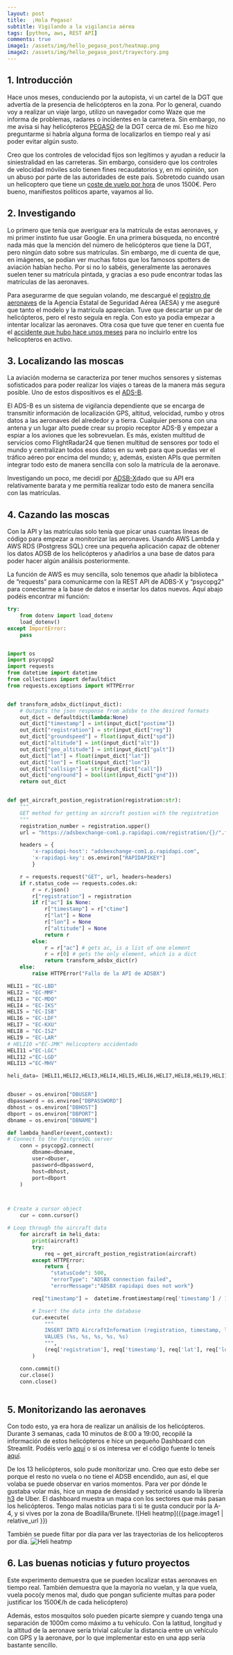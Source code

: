 ```yaml
---
layout: post
title:  ¡Hola Pegaso!
subtitle: Vigilando a la vigilancia aérea
tags: [python, aws, REST API]
comments: true
image1: /assets/img/hello_pegaso_post/heatmap.png
image2: /assets/img/hello_pegaso_post/trayectory.png
---
```

## 1. Introducción
Hace unos meses, conduciendo por la autopista, vi un cartel de la DGT que advertía de la presencia de helicópteros en la zona. Por lo general, cuando voy a realizar un viaje largo, utilizo un navegador como Waze que me informa de problemas, radares o incidentes en la carretera. Sin embargo, no me avisa si hay helicópteros [PEGASO](https://www.xataka.com/movilidad/casi-indetectable-supercamara-mx15-asi-funcionan-helicopteros-pegasus-dgt) de la DGT cerca de mí. Eso me hizo preguntarme si habría alguna forma de localizarlos en tiempo real y así poder evitar algún susto.

Creo que los controles de velocidad fijos son legítimos y ayudan a reducir la siniestralidad en las carreteras. Sin embargo, considero que los controles de velocidad móviles solo tienen fines recaudatorios y, en mi opinión, son un abuso por parte de las autoridades de este país. Sobretodo cuando usan un helicoptero que tiene un [coste de vuelo por hora](https://www.autobild.es/noticias/exclusiva-calculan-cuanto-gasta-dgt-cada-ano-helicopteros-pegasus-277887) de unos 1500€.  Pero bueno, manifiestos políticos aparte, vayamos al lio.


## 2. Investigando
Lo primero que tenía que averiguar era la matrícula de estas aeronaves, y mi primer instinto fue usar Google. En una primera búsqueda, no encontré nada más que la mención del número de helicópteros que tiene la DGT, pero ningún dato sobre sus matrículas. Sin embargo, me di cuenta de que, en imágenes, se podían ver muchas fotos que los famosos spotters de aviación habían hecho. Por si no lo sabéis, generalmente las aeronaves suelen tener su matrícula pintada, y gracias a eso pude encontrar todas las matrículas de las aeronaves.

Para asegurarme de que seguían volando, me descargué el [registro de aeronaves](https://www.seguridadaerea.gob.es/sites/default/files/aeronaves_inscritas.pdf) de la Agencia Estatal de Seguridad Aérea (AESA) y me aseguré que tanto el modelo y la matrícula aparecían. Tuve que descartar un par de helicópteros, pero el resto seguía en regla. Con esto ya podía empezar a intentar localizar las aeronaves. Otra cosa que tuve que tener en cuenta fue el [accidente que hubo hace unos meses](https://www.elmundo.es/madrid/2023/03/05/6404e60de4d4d8285b8b45a5.html) para no incluirlo entre los helicopteros en activo. 

## 3. Localizando las moscas
La aviación moderna se caracteriza por tener muchos sensores y sistemas sofisticados para poder realizar los viajes o tareas de la manera más segura posible. Uno de estos dispositivos es el [ADS-B](https://es.wikipedia.org/wiki/Sistema_de_Vigilancia_Dependiente_Autom%C3%A1tica).

El ADS-B es un sistema de vigilancia dependiente que se encarga de transmitir información de localización GPS, altitud, velocidad, rumbo y otros datos a las aeronaves del alrededor y a tierra. Cualquier persona con una antena y un lugar alto puede crear su propio receptor ADS-B y empezar a espiar a los aviones que les sobrevuelan. Es más, existen multitud de servicios como FlightRadar24 que tienen multitud de sensores por todo el mundo y centralizan todos esos datos en su web para que puedas ver el tráfico aéreo por encima del mundo; y, además, existen APIs que permiten integrar todo esto de manera sencilla con solo la matrícula de la aeronave.

Investigando un poco, me decidí por [ADSB-X](https://es.wikipedia.org/wiki/Sistema_de_Vigilancia_Dependiente_Autom%C3%A1tica)dado que su API era relativamente barata y me permitía realizar todo esto de manera sencilla con las matrículas.

## 4. Cazando las moscas
Con la API y las matrículas solo tenía que picar unas cuantas líneas de código para empezar a monitorizar las aeronaves. Usando AWS Lambda y AWS RDS (Postgress SQL) cree una pequeña aplicación capaz de obtener los datos ADSB de los helicópteros y añadirlos a una base de datos para poder hacer algún análisis posteriormente.

La función de AWS es muy sencilla, solo tenemos que añadir la biblioteca de “requests” para comunicarme con la REST API de ADBS-X y “psycopg2” para conectarme a la base de datos e insertar los datos nuevos. Aquí abajo podéis encontrar mi función:
```python
try:
    from dotenv import load_dotenv
    load_dotenv()
except ImportError:
    pass


import os
import psycopg2
import requests
from datetime import datetime
from collections import defaultdict
from requests.exceptions import HTTPError


def transform_adsbx_dict(input_dict):
    # Outputs the json response from adsbx to the desired formats
    out_dict = defaultdict(lambda:None)
    out_dict["timestamp"] = int(input_dict["postime"])
    out_dict["registration"] = str(input_dict["reg"])
    out_dict["groundspeed"] = float(input_dict["spd"])
    out_dict["altitude"] = int(input_dict["alt"])
    out_dict["geo_altitude"] = int(input_dict["galt"])
    out_dict["lat"] = float(input_dict["lat"])
    out_dict["lon"] = float(input_dict["lon"])
    out_dict["callsign"] = str(input_dict["call"])
    out_dict["onground"] = bool(int(input_dict["gnd"]))
    return out_dict


def get_aircraft_postion_registration(registration:str):
    """
    GET method for getting an aircraft postion with the registration  
    """
    registration_number = registration.upper()
    url = "https://adsbexchange-com1.p.rapidapi.com/registration/{}/".format(registration)

    headers = {
        'x-rapidapi-host': "adsbexchange-com1.p.rapidapi.com",
        'x-rapidapi-key': os.environ["RAPIDAPIKEY"]
        }

    r = requests.request("GET", url, headers=headers)
    if r.status_code == requests.codes.ok:
        r = r.json()
        r["registration"] = registration
        if r["ac"] is None:
            r["timestamp"] = r["ctime"]
            r["lat"] = None
            r["lon"] = None
            r["altitude"] = None
            return r
        else:
            r = r["ac"] # gets ac, is a list of one element
            r = r[0] # gets the only element, which is a dict
            return transform_adsbx_dict(r)
    else:
        raise HTTPError("Fallo de la API de ADSBX")

HELI1 = "EC-LBD"
HELI2 = "EC-MMF"
HELI3 = "EC-MDO"
HELI4 = "EC-IKS"
HELI5 = "EC-ISB"
HELI6 = "EC-LDF"
HELI7 = "EC-KXU"
HELI8 = "EC-ISZ"
HELI9 = "EC-LAR"
# HELI10 ="EC-JMK" Helicoptero accidentado 
HELI11 ="EC-LGC"
HELI12 ="EC-LGD"
HELI13 ="EC-MHV"

heli_data= [HELI1,HELI2,HELI3,HELI4,HELI5,HELI6,HELI7,HELI8,HELI9,HELI11,HELI12,HELI13]


dbuser = os.environ["DBUSER"]
dbpassword = os.environ["DBPASSWORD"]
dbhost = os.environ["DBHOST"]
dbport = os.environ["DBPORT"]
dbname = os.environ["DBNAME"]

def lambda_handler(event,context):
# Connect to the PostgreSQL server
    conn = psycopg2.connect(
        dbname=dbname,
        user=dbuser,
        password=dbpassword,
        host=dbhost,
        port=dbport
    )



# Create a cursor object
    cur = conn.cursor()

# Loop through the aircraft data
    for aircraft in heli_data:
        print(aircraft)
        try:
            req = get_aircraft_postion_registration(aircraft)
        except HTTPError:
            return {
              "statusCode": 500,
              "errorType": "ADSBX connection failed",
              "errorMessage":"ADSBX rapidapi does not work"}

        req["timestamp"] =  datetime.fromtimestamp(req['timestamp'] / 1000.0)

        # Insert the data into the database
        cur.execute(
            """
            INSERT INTO AircraftInformation (registration, timestamp, lat, lon, altitude)
            VALUES (%s, %s, %s, %s, %s)
            """,
            (req['registration'], req['timestamp'], req['lat'], req['lon'], req['altitude'])
        )

    conn.commit()
    cur.close()
    conn.close()
    
```

## 5. Monitorizando las aeronaves
Con todo esto, ya era hora de realizar un análisis de los helicópteros. Durante 3 semanas, cada 10 minutos de 8:00 a 19:00, recopilé la información de estos helicópteros e hice un pequeño Dashboard con Streamlit. Podéis verlo [aquí](https://jaimebw-hello-pegaso-heli-dash-w7sdje.streamlit.app/?embed_options=show_padding,light_theme) o si os interesa ver el código fuente lo teneís [aquí](https://github.com/jaimebw/hello_pegaso).

De los 13 helicópteros, solo pude monitorizar uno. Creo que esto debe ser porque el resto no vuela o no tiene el ADSB encendido, aun así, el que volaba se puede observar en varios momentos. Para ver por dónde le gustaba volar más, hice un mapa de densidad y sectoricé usando la librería [h3](https://h3geo.org/) de Uber. El dashboard muestra un mapa con los sectores que más pasan los helicópteros. Tengo malas noticias para ti si te gusta conducir por la A-4, y si vives por la zona de Boadilla/Brunete. 
![Heli heatmp]({{page.image1 | relative_url }})

También se puede filtar por día para ver las trayectorias de los helicopteros por día.
![Heli heatmp](https://github.com/jaimebw/jaimebw.github.io/blob/1318ea504e7a721ea7d75838a27f0c2b806badfa/assets/img/hello_pegaso_post/trayectory.png)

## 6. Las buenas noticias y futuro proyectos
Este experimento demuestra que se pueden localizar estas aeronaves en tiempo real. También demuestra que la mayoría no vuelan, y la que vuela, vuela poco(y menos mal, dudo que pongan suficiente multas para poder justificar los 1500€/h de cada helicóptero)

Además, estos mosquitos solo pueden picarte siempre y cuando tenga una separación de 1000m como máximo a tu vehículo. Con la latitud, longitud y la altitud de la aeronave sería trivial calcular la distancia entre un vehículo con GPS y la aeronave, por lo que implementar esto en una app sería bastante sencillo. 
